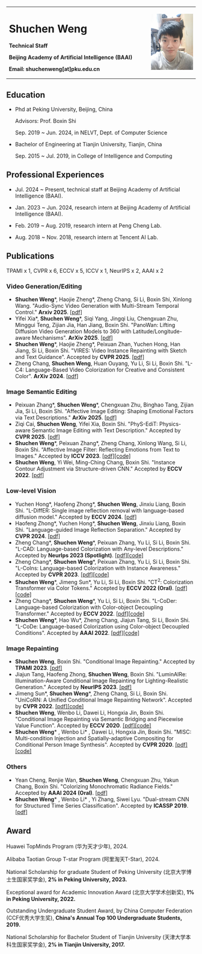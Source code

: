 <table border="0">
  <tr>
    <td width="75%">
      <h1>Shuchen Weng</h1>
      <p><b>Technical Staff</b></p>
      <p><b>Beijing Academy of Artificial Intelligence (BAAI)</b></p>
      <p><b>Email: shuchenweng[at]pku.edu.cn</b></p>
    </td>
    <td width="25%">
      <img src="/photo.jpg" width="100%">
    </td>
  </tr>
</table>

## Education
- Phd at Peking University, Beijing, China

  Advisors: Prof. Boxin Shi

  Sep. 2019 ~ Jun. 2024, in NELVT, Dept. of Computer Science

- Bachelor of Engineering at Tianjin University, Tianjin, China

  Sep. 2015 ~ Jul. 2019, in College of Intelligence and Computing

## Professional Experiences
- Jul. 2024 ~ Present, technical staff at Beijing Academy of Artificial Intelligence (BAAI).

- Jan. 2023 ~ Jun. 2024, research intern at Beijing Academy of Artificial Intelligence (BAAI).

- Feb. 2019 ~ Aug. 2019, research intern at Peng Cheng Lab.

- Aug. 2018 ~ Nov. 2018, research intern at Tencent AI Lab.

## Publications
TPAMI x 1, CVPR x 6, ECCV x 5, ICCV x 1, NeurIPS x 2, AAAI x 2

### Video Generation/Editing
- <b>Shuchen Weng</b>\*, Haojie Zheng\*, Zheng Chang, Si Li, Boxin Shi, Xinlong Wang. "Audio-Sync Video Generation with Multi-Stream Temporal Control." <b>Arxiv 2025</b>. [[pdf]](https://arxiv.org/pdf/2506.08003?)
- Yifei Xia\*, <b>Shuchen Weng</b>\*, Siqi Yang, Jingqi Liu, Chengxuan Zhu, Minggui Teng, Zijian Jia, Han Jiang, Boxin Shi. "PanoWan: Lifting Diffusion Video Generation Models to 360 with Latitude/Longitude-aware Mechanisms". <b>ArXiv 2025</b>. [[pdf]](https://arxiv.org/pdf/2505.22016)
- <b>Shuchen Weng</b>\*, Haojie Zheng\*, Peixuan Zhan, Yuchen Hong, Han Jiang, Si Li, Boxin Shi. "VIRES: Video Instance Repainting with Sketch and Text Guidance". Accepted by <b>CVPR 2025</b>. [[pdf]](https://openaccess.thecvf.com/content/CVPR2025/papers/Weng_VIRES_Video_Instance_Repainting_via_Sketch_and_Text_Guided_Generation_CVPR_2025_paper.pdf)
- Zheng Chang, <b>Shuchen Weng</b>, Huan Ouyang, Yu Li, Si Li, Boxin Shi. "L-C4: Language-Based Video Colorization for Creative and Consistent Color". <b>ArXiv 2024</b>. [[pdf]](https://arxiv.org/pdf/2410.04972)


### Image Semantic Editing
- Peixuan Zhang\*, <b>Shuchen Weng</b>\*, Chengxuan Zhu, Binghao Tang, Zijian Jia, Si Li, Boxin Shi. "Affective Image Editing: Shaping Emotional Factors via Text Descriptions." <b>ArXiv 2025</b>. [[pdf]](https://arxiv.org/pdf/2505.18699?)
- Ziqi Cai, <b>Shuchen Weng</b>, Yifei Xia, Boxin Shi. "PhyS-EdiT: Physics-aware Semantic Image Editing with Text Description." Accepted by <b>CVPR 2025</b>. [[pdf]](https://openaccess.thecvf.com/content/CVPR2025/papers/Cai_PhyS-EdiT_Physics-aware_Semantic_Image_Editing_with_Text_Description_CVPR_2025_paper.pdf)
- <b>Shuchen Weng</b>\*, Peixuan Zhang\*, Zheng Chang, Xinlong Wang, Si Li, Boxin Shi. “Affective Image Filter: Reflecting Emotions from Text to Images." Accepted by <b>ICCV 2023</b>. [[pdf]](https://openaccess.thecvf.com/content/ICCV2023/papers/Weng_Affective_Image_Filter_Reflecting_Emotions_from_Text_to_Images_ICCV_2023_paper.pdf)[[code]](https://github.com/zpx0922/AIFormer)
- <b>Shuchen Weng</b>, Yi Wei, Ming-Ching Chang, Boxin Shi. "Instance Contour Adjustment via Structure-driven CNN." Accepted by <b>ECCV 2022</b>. [[pdf]](https://ci.idm.pku.edu.cn/Weng_ECCV22c.pdf)


### Low-level Vision
- Yuchen Hong\*, Haofeng Zhong\*, <b>Shuchen Weng</b>, Jinxiu Liang, Boxin Shi. "L-DiffER: Single image reflection removal with language-based diffusion model." Accepted by <b>ECCV 2024</b>. [[pdf]](https://assets.ctfassets.net/yreyglvi5sud/4uhN2PF7UyMGgiWQgCMSgi/41f4f9f46fbfa370b3ccd8fbcadbc2b3/2024______Hong_ECCV.pdf)
- Haofeng Zhong\*, Yuchen Hong\*, <b>Shuchen Weng</b>, Jinxiu Liang, Boxin Shi. "Language-guided Image Reflection Separation." Accepted by <b>CVPR 2024</b>. [[pdf]](https://assets.ctfassets.net/yreyglvi5sud/1ptZmtvx71hLcIKH5mrxWQ/c571786893f745aa5b2f2298e55cd869/Zhong_CVPR24.pdf)
- Zheng Chang\*, <b>Shuchen Weng</b>*, Peixuan Zhang, Yu Li, Si Li, Boxin Shi. "L-CAD: Language-based Colorization with Any-level Descriptions." Accepted by <b>NeurIps 2023 (Spotlight)</b>. [[pdf]](https://arxiv.org/pdf/2305.15217.pdf)[[code]](https://github.com/changzheng123/L-CAD)
- Zheng Chang\*, <b>Shuchen Weng</b>\*, Peixuan Zhang, Yu Li, Si Li, Boxin Shi. "L-CoIns: Language-based Colorization with Instance Awareness." Accepted by <b>CVPR 2023</b>. [[pdf]](https://openaccess.thecvf.com/content/CVPR2023/papers/Chang_L-CoIns_Language-Based_Colorization_With_Instance_Awareness_CVPR_2023_paper.pdf)[[code]](https://github.com/changzheng123/L-CoIns)
- <b>Shuchen Weng</b>\*, Jimeng Sun\*, Yu Li, Si Li, Boxin Shi. "CT<sup>2</sup>: Colorization Transformer via Color Tokens." Accepted by <b>ECCV 2022 (Oral)</b>. [[pdf]](https://ci.idm.pku.edu.cn/Weng_ECCV22b.pdf)[[code]](https://github.com/shuchenweng/CT2)
- Zheng Chang\*, <b>Shuchen Weng</b>\*, Yu Li, Si Li, Boxin Shi. "L-CoDer: Language-based Colorization with Color-object Decoupling Transformer." Accepted by <b>ECCV 2022</b>. [[pdf]](https://ci.idm.pku.edu.cn/Weng_ECCV22g.pdf)[[code]](https://github.com/changzheng123/L-CoDer)
- <b>Shuchen Weng</b>\*, Hao Wu\*, Zheng Chang, Jiajun Tang, Si Li, Boxin Shi. "L-CoDe: Language-based Colorization using Color-object Decoupled Conditions". Accepted by <b>AAAI 2022</b>. [[pdf]](https://ci.idm.pku.edu.cn/Weng_AAAI22.pdf)[[code]](https://github.com/changzheng123/L-CoDe)

### Image Repainting
- <b>Shuchen Weng</b>, Boxin Shi. "Conditional Image Repainting." Accepted by <b>TPAMI 2023</b>. [[pdf]](https://ieeexplore.ieee.org/stamp/stamp.jsp?tp=&arnumber=10313073)
- Jiajun Tang, Haofeng Zhong, <b>Shuchen Weng</b>, Boxin Shi. "LuminAIRe: Illumination-Aware Conditional Image Repainting for Lighting-Realistic Generation." Accepted by <b>NeurIPS 2023</b>. [[pdf]](https://ci.idm.pku.edu.cn/Tang_NeurIPS23.pdf)
- Jimeng Sun\*, <b>Shuchen Weng</b>\*, Zheng Chang, Si Li, Boxin Shi. "UniCoRN: A Unified Conditional Image Repainting Network". Accepted by <b>CVPR 2022</b>. [[pdf]](https://ci.idm.pku.edu.cn/Weng_CVPR22c.pdf)[[code]](https://github.com/shuchenweng/UniCoRN)
- <b>Shuchen Weng</b>, Wenbo Li, Dawei Li, Hongxia Jin, Boxin Shi. "Conditional Image Repainting via Semantic Bridging and Piecewise Value Function". Accepted by <b>ECCV 2020</b>. [[pdf]](https://www.ecva.net/papers/eccv_2020/papers_ECCV/papers/123540443.pdf)[[code]](https://github.com/shuchenweng/TGC)
- <b>Shuchen Weng</b>\* , Wenbo Li\* , Dawei Li, Hongxia Jin, Boxin Shi. "MISC: Multi-condition Injection and Spatially-adaptive Compositing for Conditional Person Image Synthesis". Accepted by <b>CVPR 2020</b>. [[pdf]](https://openaccess.thecvf.com/content_CVPR_2020/papers/Weng_MISC_Multi-Condition_Injection_and_Spatially-Adaptive_Compositing_for_Conditional_Person_Image_CVPR_2020_paper.pdf)[[code]](https://github.com/shuchenweng/MISC)

### Others
- Yean Cheng,  Renjie Wan, <b>Shuchen Weng</b>, Chengxuan Zhu, Yakun Chang, Boxin Shi. "Colorizing Monochromatic Radiance Fields." Accepted by <b>AAAI 2024 (Oral)</b>. [[pdf]](https://ci.idm.pku.edu.cn/Cheng_AAAI24.pdf)
- <b>Shuchen Weng</b>\* , Wenbo Li\* , Yi Zhang, Siwei Lyu. "Dual-stream CNN for Structured Time Series Classification". Accepted by <b>ICASSP 2019</b>. [[pdf]](https://ieeexplore.ieee.org/stamp/stamp.jsp?tp=&arnumber=8682410)


## Award
Huawei TopMinds Program (华为天才少年), 2024.

Alibaba Taotian Group T-star Program (阿里淘天T-Star), 2024.

National Scholarship for graduate Student of Peking University (北京大学博士生国家奖学金), <b>2% in Peking University, 2023.</b>

Exceptional award for Academic Innovation Award (北京大学学术创新奖), <b>1% in Peking University, 2022.</b>

Outstanding Undergraduate Student Award, by China Computer Federation (CCF优秀大学生奖), <b>China's Annual Top 100 Undergraduate Students, 2019.</b>

National Scholarship for Bachelor Student of Tianjin University (天津大学本科生国家奖学金), <b>2% in Tianjin University, 2017.</b>
